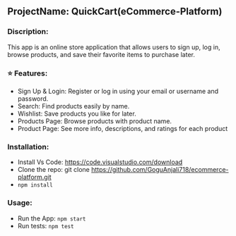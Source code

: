 ## ProjectName: QuickCart(eCommerce-Platform)

### Discription:

This app is an online store application that allows users to sign up, log in, browse products, and save their favorite items to purchase later.

### ⭐️ Features:

- Sign Up & Login: Register or log in using your email or username and password.
- Search: Find products easily by name.
- Wishlist: Save products you like for later.
- Products Page: Browse products with product name.
- Product Page: See more info, descriptions, and ratings for each product

### Installation:

- Install Vs Code: https://code.visualstudio.com/download
- Clone the repo: git clone https://github.com/GoguAnjali718/ecommerce-platform.git
- `npm install`

### Usage:

- Run the App:
  `npm start`
- Run tests: `npm test`
